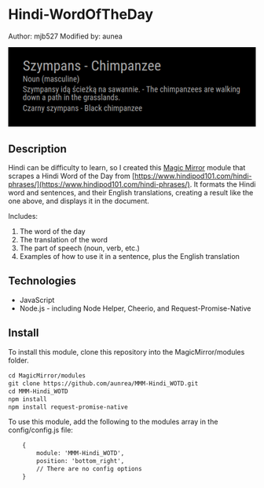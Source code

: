 # Hindi-WordOfTheDay

Author: mjb527 Modified by: aunea

![Example of Result](/img/Word-of-the-Day-Example.png)

## Description

Hindi can be difficulty to learn, so I created this [Magic Mirror](https://github.com/MichMich/MagicMirror) module that scrapes a Hindi Word of the Day from [https://www.hindipod101.com/hindi-phrases/](https://www.hindipod101.com/hindi-phrases/). It formats the Hindi word and sentences, and their English translations, creating a result like the one above, and displays it in the document.

Includes:
1. The word of the day
2. The translation of the word
3. The part of speech (noun, verb, etc.)
4. Examples of how to use it in a sentence, plus the English translation

## Technologies

* JavaScript
* Node.js - including Node Helper, Cheerio, and Request-Promise-Native


## Install

To install this module, clone this repository into the MagicMirror/modules folder.

```
cd MagicMirror/modules
git clone https://github.com/aunrea/MMM-Hindi_WOTD.git
cd MMM-Hindi_WOTD
npm install
npm install request-promise-native
```
To use this module, add the following to the modules array in the config/config.js file:

```
    {
        module: 'MMM-Hindi_WOTD',
        position: 'bottom_right',
        // There are no config options
    }
```

